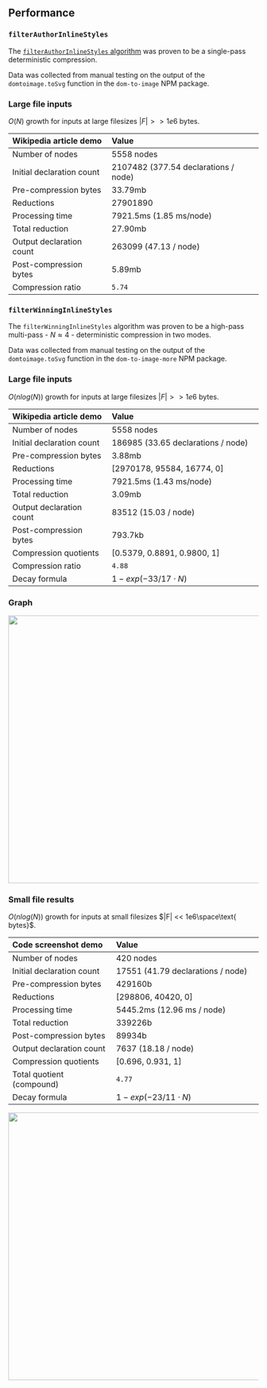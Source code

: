 ## Performance

### `filterAuthorInlineStyles`

The [`filterAuthorInlineStyles` algorithm][css-author-style-filter] was proven to be a single-pass deterministic compression.

Data was collected from manual testing on the output of the `domtoimage.toSvg` function in the `dom-to-image` NPM package.

### Large file inputs

$O(N)$ growth for inputs at large filesizes $|F| >> 1e6 \text{ bytes}$.

| Wikipedia article demo    | Value                                  |
| :------------------------ | :------------------------------------- |
| Number of nodes           | 5558 nodes                             |
| Initial declaration count | 2107482 (377.54 declarations / node)   |
| Pre-compression bytes     | 33.79mb                                |
| Reductions                | 27901890                               |
| Processing time           | 7921.5ms (1.85 ms/node)                |
| Total reduction           | 27.90mb                                |
| Output declaration count  | 263099 (47.13 / node)                  |
| Post-compression bytes    | 5.89mb                                 |
| Compression ratio         | `5.74                                ` |

### `filterWinningInlineStyles`

The `filterWinningInlineStyles` algorithm was proven to be a high-pass multi-pass - $N \approx 4$ - deterministic compression in two modes.

Data was collected from manual testing on the output of the `domtoimage.toSvg` function in the `dom-to-image-more` NPM package.

### Large file inputs

$O(nlog(N))$ growth for inputs at large filesizes $|F| >> 1e6 \text{ bytes}$.

| Wikipedia article demo    | Value                                  |
| :------------------------ | :------------------------------------- |
| Number of nodes           | 5558 nodes                             |
| Initial declaration count | 186985 (33.65 declarations / node)     |
| Pre-compression bytes     | 3.88mb                                 |
| Reductions                | [2970178, 95584, 16774, 0]             |
| Processing time           | 7921.5ms (1.43 ms/node)                |
| Total reduction           | 3.09mb                                 |
| Output declaration count  | 83512 (15.03 / node)                   |
| Post-compression bytes    | 793.7kb                                |
| Compression quotients     | [0.5379, 0.8891, 0.9800, 1]            |
| Compression ratio         | `4.88                                ` |
| Decay formula             | $1-exp(-33 / 17 \cdot N)$              |

### Graph

<img src="../assets/236925669-a3461c94-c1dd-4d42-9bd1-55484c084614.png" width="539px" />

### Small file results

$O(nlog(N))$ growth for inputs at small filesizes $|F| << 1e6\space\text{ bytes}$.

| Code screenshot demo      | Value                                  |
| :------------------------ | :------------------------------------- |
| Number of nodes           | 420 nodes                              |
| Initial declaration count | 17551 (41.79 declarations / node)      |
| Pre-compression bytes     | 429160b                                |
| Reductions                | [298806, 40420, 0]                     |
| Processing time           | 5445.2ms (12.96 ms / node)             |
| Total reduction           | 339226b                                |
| Post-compression bytes    | 89934b                                 |
| Output declaration count  | 7637 (18.18 / node)                    |
| Compression quotients     | [0.696, 0.931, 1]                      |
| Total quotient (compound) | `4.77                                ` |
| Decay formula             | $1-exp(-23 / 11 \cdot N)$              |

<img src="../assets/236925730-e880fabe-426f-491e-a95f-989536c9e3bc.png" width="539px" />

<!-- `dom-inline-style-filter` -->
[css-author-style-filter]: https://github.com/1904labs/dom-to-image-more/pull/71
